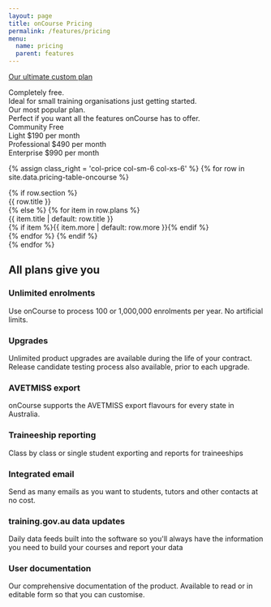 ```yaml
---
layout: page
title: onCourse Pricing
permalink: /features/pricing
menu:
  name: pricing
  parent: features
---
```


<a role="button" href="{{base}}/pricing/ultimate" class="btn btn-secondary">Our ultimate custom plan</a>

<div class="pricing-container">
  <div class="row-item row-simple-text">
    <div class="col-price col-sm-6 col-xs-6 col-item-1">
      Completely free.
    </div>
    <div class="col-price col-sm-6 col-xs-6 col-item-2">
      Ideal for small training organisations just getting started.
    </div>
    <div class="col-price col-sm-6 col-xs-6 col-item-3">
      Our most popular plan.
    </div>
    <div class="col-price col-sm-6 col-xs-6 col-item-4">
      Perfect if you want all the features onCourse has to offer.
    </div>
  </div>

  <div class="row-item row-price-block">
    <div class="col-price col-sm-6 col-xs-6 col-item-1">
      <span class="col-label">Community</span>
      <span class="col-rate">Free</span>
      <span class="col-text">&nbsp;</span>
    </div>
    <div class="col-price col-sm-6 col-xs-6 col-item-2 item-highlight">
      <span class="col-label">Light</span>
      <span class="col-rate">$190</span>
      <span class="col-text">per month</span>
    </div>
    <div class="col-price col-sm-6 col-xs-6 col-item-3">
      <span class="col-label">Professional</span>
      <span class="col-rate">$490</span>
      <span class="col-text">per month</span>
    </div>
    <div class="col-price col-sm-6 col-xs-6 col-item-4">
      <span class="col-label">Enterprise</span>
      <span class="col-rate">$990</span>
      <span class="col-text">per month</span>
    </div>
  </div>

{% assign class_right = 'col-price col-sm-6 col-xs-6' %}
{% for row in site.data.pricing-table-oncourse %}
  <div class="row-item row-details row-item-{{ forloop.index }}">
    {% if row.section %}
      <div class="{{ class_right }} col-item-{{ forloop.index }} highlight">{{ row.title }}</div>
    {% else %}
      {% for item in row.plans %}
        <div class="{{ class_right }} col-item-{{ forloop.index }}">
          <span class="col-desc{% unless item %} has-no-plan{% endunless %}">
            {{ item.title | default: row.title }}<i class="app-icon icon-arrow-bottom"></i>
          </span>
          <div class="plan-details">
            {% if item %}{{ item.more | default: row.more }}{% endif %}
          </div>
        </div>
      {% endfor %}
    {% endif %}
  </div>
{% endfor %}

</div>


<h2>All plans give you</h2>

<h3>Unlimited enrolments</h3>
<p>Use onCourse to process 100 or 1,000,000 enrolments per year. No artificial limits.</p>

<h3>Upgrades</h3>
<p>Unlimited product upgrades are available during the life of your contract. Release candidate testing process also available, prior to each upgrade.</p>


<h3>AVETMISS export</h3>
<p>onCourse supports the AVETMISS export flavours for every state in Australia.</p>


<h3>Traineeship reporting</h3>
<p>Class by class or single student exporting and reports for traineeships</p>

<h3>Integrated email</h3>
<p>Send as many emails as you want to students, tutors and other contacts at no cost.


<h3>training.gov.au data updates</h3>
<p>Daily data feeds built into the software so you'll always have the information you need to build your courses and report your data</p>

<h3>User documentation</h3>
<p>Our comprehensive documentation of the product. Available to read or in editable form so that you can customise.</p>